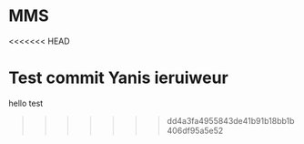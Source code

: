 # MMS
<<<<<<< HEAD

Test commit Yanis ieruiweur
=======
hello
test
>>>>>>> dd4a3fa4955843de41b91b18bb1b406df95a5e52
